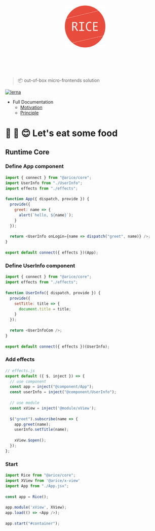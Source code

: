 <h1 align="center">
  <br>
	<img width="128" src="media/logo.png" alt="Rice">
  <br>
  <br>
  <br>
</h1>

> 📦 out-of-box micro-frontends solution

[![lerna](https://img.shields.io/badge/maintained%20with-lerna-cc00ff.svg)](https://lernajs.io/)

- Full Documentation
  - [Motivation](./docs/motivation.md)
  - [Principle](./docs/principle.md)

# 🍩 🎉 😊 Let's eat some food

## Runtime Core

### Define App component

```javascript
import { connect } from "@arice/core";
import UserInfo from "./UserInfo";
import effects from "./effects";

function App({ dispatch, provide }) {
  provide({
    greet: name => {
      alert(`hello, ${name}`);
    }
  });

  return <UserInfo onLogin={name => dispatch("greet", name)} />;
}

export default connect({ effects })(App);
```

### Define UserInfo component

```javascript
import { connect } from "@arice/core";
import effects from "./effects";

function UserInfo({ dispatch, provide }) {
  provide({
    setTitle: title => {
      document.title = title;
    }
  });

  return <UserInfoCom />;
}

export default connect({ effects })(UserInfo);
```

### Add effects

```javascript
// effects.js
export default ({ $, inject }) => {
  // use component
  const app = inject("@component/App");
  const userInfo = inject("@component/UserInfo");

  // use module
  const xView = inject('@module/xView');

  $("greet").subscribe(name => {
    app.greet(name);
    userInfo.setTitle(name);

    xView.$open();
  });
};
```

### Start

```javascript
import Rice from "@arice/core";
import XView from '@arice/x-view'
import App from "./App.jsx";

const app = Rice();

app.module('xView', XView);
app.load(() => <App />);

app.start("#container");
```
